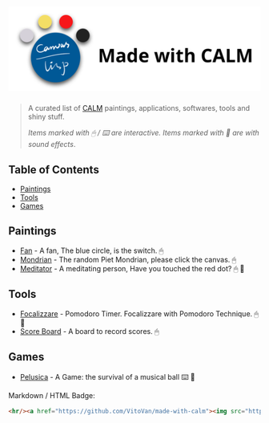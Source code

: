 # [![Made with CALM](./images/made-with-calm-no-margin.png)](https://github.com/VitoVan/calm)

> A curated list of [CALM](https://github.com/VitoVan/calm) paintings, applications, softwares, tools and shiny stuff.
>
> *Items marked with 🖱 / ⌨️ are interactive. Items marked with 🎵 are with sound effects*.

## Table of Contents

- [Paintings](#paintings)
- [Tools](#tools)
- [Games](#games)


## Paintings

- [Fan](https://github.com/VitoVan/calm/tree/main/docs/src/examples/fan) - A fan, The blue circle, is the switch. 🖱
- [Mondrian](https://github.com/VitoVan/calm/tree/main/docs/src/examples/ondrian) - The random Piet Mondrian, please click the canvas. 🖱
- [Meditator](https://github.com/VitoVan/calm/tree/main/docs/src/examples/meditator) - A meditating person, Have you touched the red dot? 🖱 🎵

## Tools

- [Focalizzare](https://vitovan.com/focalizzare/) - Pomodoro Timer. Focalizzare with Pomodoro Technique. 🖱 🎵
- [Score Board](https://github.com/VitoVan/scoreboard) - A board to record scores. 🖱

## Games

- [Pelusica](https://github.com/VitoVan/pelusica) - A Game: the survival of a musical ball ⌨️ 🎵

Markdown / HTML Badge: 

```md
<hr/><a href="https://github.com/VitoVan/made-with-calm"><img src="https://github.com/VitoVan/made-with-calm/raw/main/images/made-with-calm-no-margin.png" width="240px" /></a>
```
